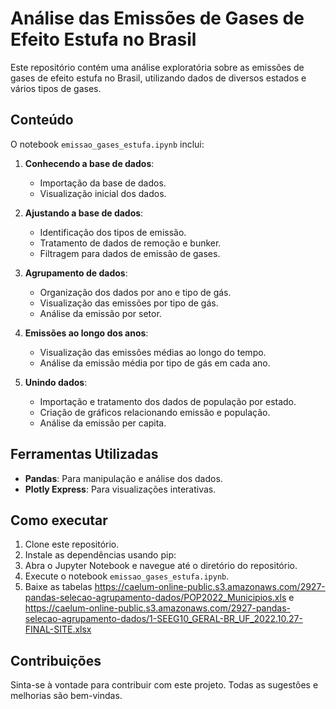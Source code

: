 # Análise das Emissões de Gases de Efeito Estufa no Brasil

Este repositório contém uma análise exploratória sobre as emissões de gases de efeito estufa no Brasil, utilizando dados de diversos estados e vários tipos de gases.

## Conteúdo

O notebook `emissao_gases_estufa.ipynb` inclui:

1. **Conhecendo a base de dados**:
    - Importação da base de dados.
    - Visualização inicial dos dados.

2. **Ajustando a base de dados**:
    - Identificação dos tipos de emissão.
    - Tratamento de dados de remoção e bunker.
    - Filtragem para dados de emissão de gases.

3. **Agrupamento de dados**:
    - Organização dos dados por ano e tipo de gás.
    - Visualização das emissões por tipo de gás.
    - Análise da emissão por setor.

4. **Emissões ao longo dos anos**:
    - Visualização das emissões médias ao longo do tempo.
    - Análise da emissão média por tipo de gás em cada ano.

5. **Unindo dados**:
    - Importação e tratamento dos dados de população por estado.
    - Criação de gráficos relacionando emissão e população.
    - Análise da emissão per capita.

## Ferramentas Utilizadas

- **Pandas**: Para manipulação e análise dos dados.
- **Plotly Express**: Para visualizações interativas.

## Como executar

1. Clone este repositório.
2. Instale as dependências usando pip:
3. Abra o Jupyter Notebook e navegue até o diretório do repositório.
4. Execute o notebook `emissao_gases_estufa.ipynb`.
5. Baixe as tabelas https://caelum-online-public.s3.amazonaws.com/2927-pandas-selecao-agrupamento-dados/POP2022_Municipios.xls e https://caelum-online-public.s3.amazonaws.com/2927-pandas-selecao-agrupamento-dados/1-SEEG10_GERAL-BR_UF_2022.10.27-FINAL-SITE.xlsx

## Contribuições

Sinta-se à vontade para contribuir com este projeto. Todas as sugestões e melhorias são bem-vindas.


